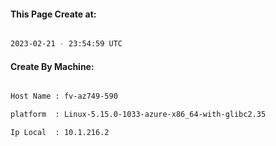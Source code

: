 
   
#### This Page Create at:

```bash

2023-02-21 - 23:54:59 UTC

```

#### Create By Machine:

```bash

Host Name : fv-az749-590

platform  : Linux-5.15.0-1033-azure-x86_64-with-glibc2.35

Ip Local  : 10.1.216.2

```


